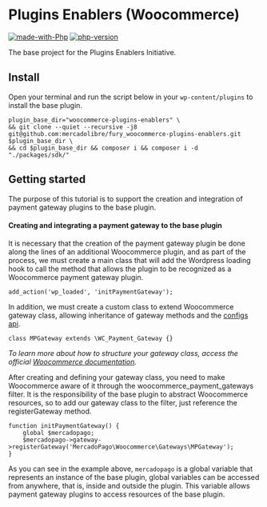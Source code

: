 # Plugins Enablers (Woocommerce)

[![made-with-Php](https://img.shields.io/badge/Made%20with-Php-1f425f.svg)](https://www.php.net/) [![php-version](https://img.shields.io/badge/Php->=7.2-1f425f)]()

The base project for the Plugins Enablers Initiative.

## Install

Open your terminal and run the script below in your ````wp-content/plugins```` to install the base plugin.

````
plugin_base_dir="woocommerce-plugins-enablers" \
&& git clone --quiet --recursive -j8 git@github.com:mercadolibre/fury_woocommerce-plugins-enablers.git $plugin_base_dir \
&& cd $plugin_base_dir && composer i && composer i -d "./packages/sdk/"
````

## Getting started

The purpose of this tutorial is to support the creation and integration of payment gateway plugins to the base plugin.

#### Creating and integrating a payment gateway to the base plugin

It is necessary that the creation of the payment gateway plugin be done along the lines of an additional Woocommerce plugin, and as part of the process, we must create a main class that will add the Wordpress loading hook to call the method that allows the plugin to be recognized as a Woocommerce payment gateway plugin.

````
add_action('wp_loaded', 'initPaymentGateway');
````

In addition, we must create a custom class to extend Woocommerce gateway class, allowing inheritance of gateway methods and the [configs api](https://woocommerce.com/document/settings-api/).

````
class MPGateway extends \WC_Payment_Gateway {}
````

*To learn more about how to structure your gateway class, access the official [Woocommerce documentation](https://woocommerce.com/document/payment-gateway-api/).*

After creating and defining your gateway class, you need to make Woocommerce aware of it through the woocommerce_payment_gateways filter. It is the responsibility of the base plugin to abstract Woocommerce resources, so to add our gateway class to the filter, just reference the registerGateway method.

```
function initPaymentGateway() {
    global $mercadopago;
    $mercadopago->gateway->registerGateway('MercadoPago\Woocommerce\Gateways\MPGateway');
}
````

As you can see in the example above, ````mercadopago```` is a global variable that represents an instance of the base plugin, global variables can be accessed from anywhere, that is, inside and outside the plugin. This variable allows payment gateway plugins to access resources of the base plugin.

